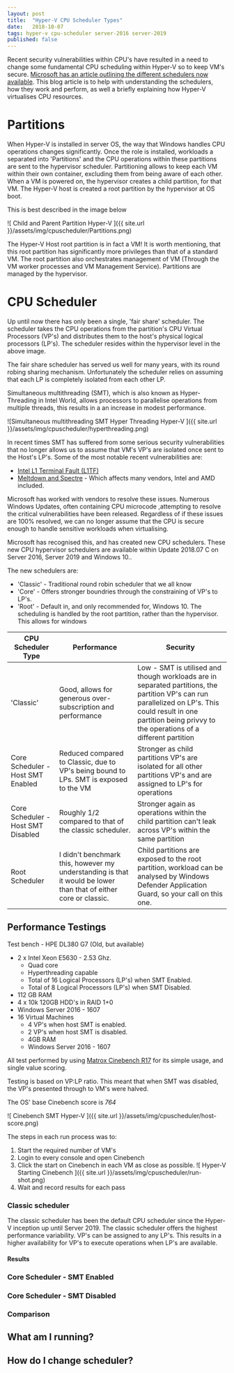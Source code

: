 ```yaml
---
layout: post
title:  "Hyper-V CPU Scheduler Types"
date:   2018-10-07
tags: hyper-v cpu-scheduler server-2016 server-2019
published: false
---
```


Recent security vulnerabilities within CPU's have resulted in a need to change some fundamental CPU scheduling within Hyper-V so to keep VM's secure. [Microsoft has an article outlining the different schedulers now available](https://docs.microsoft.com/en-us/windows-server/virtualization/hyper-v/manage/manage-hyper-v-scheduler-types). This blog article is to help with understanding the schedulers, how they work and perform, as well a briefly explaining how Hyper-V virtualises CPU resources.

# Partitions

When Hyper-V is installed in server OS, the way that Windows handles CPU operations changes significantly. Once the role is installed, workloads a separated into 'Partitions' and the CPU operations within these partitions are sent to the hypervisor scheduler. Partitioning allows to keep each VM within their own container, excluding them from being aware of each other. When a VM is powered on, the hypervisor creates a child partition, for that VM. The Hyper-V host is created a root partition by the hypervisor at OS boot.

This is best described in the image below

![ Child and Parent Partition Hyper-V ]({{ site.url }}/assets/img/cpuscheduler/Partitions.png)

The Hyper-V Host root partition is in fact a VM! It is worth mentioning, that this root partition has significantly more privileges than that of a standard VM. The root partition  also orchestrates management of VM (Through the VM worker processes and VM Management Service). Partitions are managed by the hypervisor.

# CPU Scheduler

Up until now there has only been a single, 'fair share' scheduler. The scheduler takes the CPU operations from the partition's CPU Virtual Processors (VP's) and distributes them to the host's physical logical processors (LP's). The scheduler resides within the hypervisor level in the above image.

The fair share scheduler has served us well for many years, with its round robing sharing mechanism. Unfortunately the scheduler relies on assuming that each LP is completely isolated from each other LP.

Simultaneous multithreading (SMT), which is also known as Hyper-Threading in Intel World, allows processors to parallelise operations from multiple threads, this results in a an increase in modest performance.

![Simultaneous multithreading SMT Hyper Threading Hyper-V ]({{ site.url }}/assets/img/cpuscheduler/hyperthreading.png)

 In recent times SMT has suffered from some serious security vulnerabilities that no longer allows us to assume that VM's VP's are isolated once sent to the Host's LP's. Some of the most notable recent vulnerabilities are:

 * [Intel L1 Terminal Fault (L1TF)](https://www.intel.com/content/www/us/en/architecture-and-technology/l1tf.html)
 * [Meltdown and Spectre](https://meltdownattack.com/) - Which affects many vendors, Intel and AMD included.

Microsoft has worked with vendors to resolve these issues. Numerous Windows Updates, often containing CPU microcode ,attempting to resolve the critical vulnerabilities have been released. Regardless of if these issues are 100% resolved, we can no longer assume that the CPU is secure enough to handle sensitive workloads when virtualising.

Microsoft has recognised this, and has created new CPU schedulers. These new CPU hypervisor schedulers are available within Update 2018.07 C on Server 2016, Server 2019 and Windows 10..

The new schedulers are:

* 'Classic'  - Traditional round robin scheduler that we all know
* 'Core'     - Offers stronger boundries through the constraining of VP's to LP's.
* 'Root'      - Default in, and only recommended for, Windows 10. The scheduling is handled by the root partition, rather than the hypervisor. This allows for windows

| CPU Scheduler Type | Performance | Security |
| ----- | ----- | ----- |
| 'Classic' | Good, allows for generous over-subscription and performance  | Low - SMT is utilised and though workloads are in separated partitions, the partition VP's can run parallelized on LP's. This could result in one partition being privvy to the operations of a different partition |
| Core Scheduler - Host SMT Enabled | Reduced compared to Classic, due to VP's being bound to LPs. SMT is exposed to the VM | Stronger as child partitions VP's are isolated for all other partitions VP's and are assigned to LP's for operations |
| Core Scheduler - Host SMT Disabled | Roughly 1/2 compared to that of the classic scheduler.  | Stronger again as operations within the child partition can't leak across VP's within the same partition |
| Root Scheduler | I didn't benchmark this, however my understanding is that it would be lower than that of either core or classic. | Child partitions are exposed to the root partition,  workload can be analysed by Windows Defender Application Guard, so your call on this one. |


## Performance Testings
Test bench - HPE DL380 G7 (Old, but available)
* 2 x Intel Xeon E5630 - 2.53 Ghz.
  * Quad core
  * Hyperthreading capable
  * Total of 16 Logical Processors (LP's) when SMT Enabled.
  * Total of 8 Logical Processors (LP's) when SMT Disabled.
* 112 GB RAM
* 4 x 10k 120GB HDD's in RAID 1+0
* Windows Server 2016 - 1607
* 16 Virtual Machines
  * 4 VP's when host SMT is enabled.
  * 2 VP's when host SMT is disabled.
  * 4GB RAM
  * Windows Server 2016 - 1607

All test performed by using [Matrox Cinebench R17](https://www.maxon.net/en/products/cinebench/) for its simple usage, and single value scoring.

Testing is based on VP:LP ratio. This meant that when SMT was disabled, the VP's presented through to VM's were halved.

The OS' base Cinebench score is *764*

![ Cinebench SMT Hyper-V ]({{ site.url }}/assets/img/cpuscheduler/host-score.png)

The steps in each run process was to:
1. Start the required number of VM's
2. Login to every console and open Cinebench
3. Click the start on Cinebench in each VM as close as possible.
![ Hyper-V Starting Cinebench ]({{ site.url }}/assets/img/cpuscheduler/run-shot.png)
4. Wait and record results for each pass

### Classic scheduler
The classic scheduler has been the default CPU scheduler since the Hyper-V inception up until Server 2019. The classic scheduler offers the highest performance variability. VP's can be assigned to any LP's. This results in a higher availability for VP's to execute operations when LP's are available.

#### Results


### Core Scheduler - SMT Enabled

### Core Scheduler - SMT Disabled

### Comparison

## What am I running?

## How do I change scheduler?
